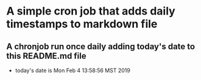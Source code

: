 A simple cron job that adds daily timestamps to markdown file
============================================================
## A chronjob run once daily adding today's date to this README.md file
* today's date is Mon Feb  4 13:58:56 MST 2019
